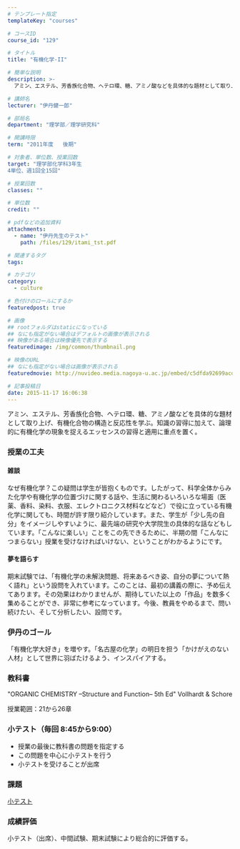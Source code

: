 ```yaml
---
# テンプレート指定
templateKey: "courses"

# コースID
course_id: "129"

# タイトル
title: "有機化学-II"

# 簡単な説明
description: >-
  アミン、エステル、芳香族化合物、ヘテロ環、糖、アミノ酸などを具体的な題材として取り上げ、有機化合物の構造と反応性を学ぶ。知識の習得に加えて、論理的に有機化学の現象を捉えるエッセンスの習得と適用に重点を...

# 講師名
lecturer: "伊丹健一郎"

# 部局名
department: "理学部／理学研究科"

# 開講時限
term: "2011年度	後期"

# 対象者、単位数、授業回数
target: "理学部化学科3年生
4単位、週1回全15回"

# 授業回数
classes: ""

# 単位数
credit: ""

# pdfなどの追加資料
attachments: 
  - name: "伊丹先生のテスト" 
    path: /files/129/itami_tst.pdf

# 関連するタグ
tags:

# カテゴリ
category:
  - culture

# 色付けのロールにするか
featuredpost: true

# 画像
## rootフォルダはstaticになっている
## なにも指定がない場合はデフォルトの画像が表示される
## 映像がある場合は映像優先で表示する
featuredimage: /img/common/thumbnail.png

# 映像のURL
## なにも指定がない場合は画像が表示される
featuredmovie: http://nuvideo.media.nagoya-u.ac.jp/embed/c5dfda92699acd7d2dbdd8a1535b04201f12bc30

# 記事投稿日
date: 2015-11-17 16:06:38
---
```


アミン、エステル、芳香族化合物、ヘテロ環、糖、アミノ酸などを具体的な題材として取り上げ、有機化合物の構造と反応性を学ぶ。知識の習得に加えて、論理的に有機化学の現象を捉えるエッセンスの習得と適用に重点を置く。


### 授業の工夫

#### 雑談

なぜ有機化学？この疑問は学生が皆抱くものです。したがって、科学全体からみた化学や有機化学の位置づけに関する話や、生活に関わるいろいろな場面（医薬、香料、染料、衣服、エレクトロニクス材料などなど）で役に立っている有機化学に関しても、時間が許す限り紹介しています。また、学生が「少し先の自分」をイメージしやすいように、最先端の研究や大学院生の具体的な話などもしています。「こんなに楽しい」ことをこの先できるために、半期の間「こんなにつまらない」授業を受けなければいけない、ということがわかるようにです。

#### 夢を語らす

期末試験では、「有機化学の未解決問題、将来あるべき姿、自分の夢について熱く語れ」という設問を入れています。このことは、最初の講義の際に、予め伝えてあります。その効果はわかりませんが、期待していた以上の「作品」を数多く集めることができ、非常に参考になっています。今後、教員をやめるまで、問い続けたい、そして分析したい、設問です。





### 伊丹のゴール

「有機化学大好き」を増やす。「名古屋の化学」の明日を担う「かけがえのない人材」として世界に羽ばたけるよう、インスパイアする。

### 教科書

"ORGANIC CHEMISTRY –Structure and Function– 5th Ed" Vollhardt & Schore

授業範囲：21から26章

### 小テスト（毎回 8:45から9:00）

* 授業の最後に教科書の問題を指定する
* この問題を中心に小テストを行う
* 小テストを受けることが出席





### 課題

[小テスト](/files/129/itami_tst.pdf) 





### 成績評価

小テスト（出席）、中間試験、期末試験により総合的に評価する。


